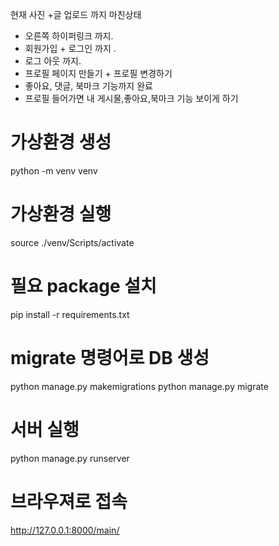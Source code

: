 현재 사진 +글 업로드 까지 마친상태
+ 오른쪽 하이퍼링크 까지.
+ 회원가입 + 로그인 까지 .
+ 로그 아웃 까지.
+ 프로필 페이지 만들기 + 프로필 변경하기
+ 좋아요, 댓글, 북마크 기능까지 완료
+ 프로필 들어가면 내 게시물,좋아요,북마크 기능 보이게 하기
# 가상환경 생성 
python -m venv venv

# 가상환경 실행
source ./venv/Scripts/activate

# 필요 package 설치
pip install -r requirements.txt

# migrate 명령어로 DB 생성
python manage.py makemigrations
python manage.py migrate

# 서버 실행
python manage.py runserver

# 브라우져로 접속
http://127.0.0.1:8000/main/
